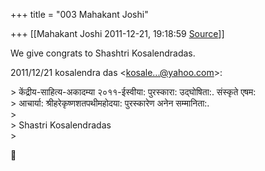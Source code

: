 +++
title = "003 Mahakant Joshi"

+++
[[Mahakant Joshi	2011-12-21, 19:18:59 [Source](https://groups.google.com/g/bvparishat/c/aGJxsdoBF24)]]



We give congrats to Shashtri Kosalendradas.

2011/12/21 kosalendra das \<[kosale...@yahoo.com]()\>:

  
\> केंद्रीय-साहित्य-अकादम्या २०११-ईस्वीया: पुरस्कारा: उद्घोषिता:. संस्कृते एषम:  
\> आचार्या: श्रीहरेकृष्णशतपथीमहोदया: पुरस्कारेण अनेन सम्मानिता:.  
\>  
\> Shastri Kosalendradas  
\>  



